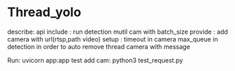 # Thread_yolo
describe:
  api include :
      run detection mutil cam with batch_size
      provide :
        add camera with url(rtsp,path video)
  setup : timeout in camera
          max_queue in detection in order to auto remove thread camera with message 
          
          
Run:
  uvicorn app:app
  test add cam:
      python3 test_request.py
 
